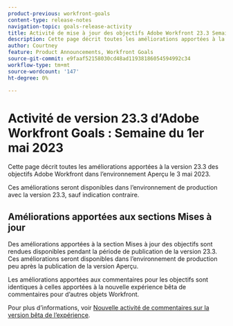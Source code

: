 ```yaml
---
product-previous: workfront-goals
content-type: release-notes
navigation-topic: goals-release-activity
title: Activité de mise à jour des objectifs Adobe Workfront 23.3 Semaine du 1er mai 2023
description: Cette page décrit toutes les améliorations apportées à la version 23.3 des objectifs Adobe Workfront dans l’environnement Aperçu. Ces améliorations seront disponibles dans l’environnement de production au cours de la semaine du 1er mai 2023.
author: Courtney
feature: Product Announcements, Workfront Goals
source-git-commit: e9faaf52158030cd48ad11938186054594992c34
workflow-type: tm+mt
source-wordcount: '147'
ht-degree: 0%

---
```


# Activité de version 23.3 d’Adobe Workfront Goals : Semaine du 1er mai 2023

Cette page décrit toutes les améliorations apportées à la version 23.3 des objectifs Adobe Workfront dans l’environnement Aperçu le 3 mai 2023.

Ces améliorations seront disponibles dans l’environnement de production avec la version 23.3, sauf indication contraire.

## Améliorations apportées aux sections Mises à jour

Des améliorations apportées à la section Mises à jour des objectifs sont rendues disponibles pendant la période de publication de la version 23.3. Ces améliorations seront disponibles dans l’environnement de production peu après la publication de la version Aperçu.

Les améliorations apportées aux commentaires pour les objectifs sont identiques à celles apportées à la nouvelle expérience bêta de commentaires pour d’autres objets Workfront.

Pour plus d’informations, voir [Nouvelle activité de commentaires sur la version bêta de l’expérience](/help/quicksilver/product-announcements/betas/new-commenting-experience-beta/new-commenting-beta-experience-release-activity.md).
